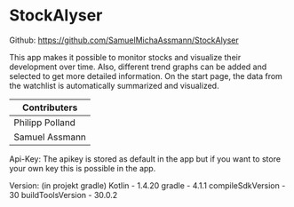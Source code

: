 # StockAlyser

Github:
https://github.com/SamuelMichaAssmann/StockAlyser

This app makes it possible to monitor stocks and visualize their development over time.
Also, different trend graphs can be added and selected to get more detailed information. 
On the start page, the data from the watchlist is automatically summarized and visualized.

| Contributers    |
|-----------------|
| Philipp Polland |
| Samuel Assmann  |


Api-Key:
The apikey is stored as default in the app but if you want to store your own key this is possible in the app.

Version: (in projekt gradle)
Kotlin - 1.4.20
gradle - 4.1.1
compileSdkVersion - 30
buildToolsVersion - 30.0.2
